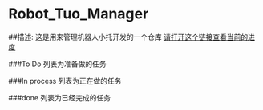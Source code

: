 # Robot_Tuo_Manager

##描述:
这是用来管理机器人小托开发的一个仓库
[请打开这个链接查看当前的进度](https://github.com/zz373609/Robot_Tuo_Manager/projects/1)

###To Do
列表为准备做的任务

###In process
列表为正在做的任务

###done 
列表为已经完成的任务
